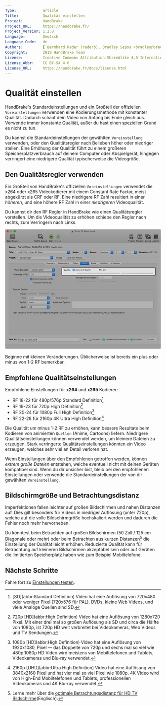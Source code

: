 ```yaml
---
Type:            article
Title:           Qualität einstellen
Project:         HandBrake
Project_URL:     https://handbrake.fr/
Project_Version: 1.2.0
Language:        Deutsch
Language_Code:   de
Authors:         [ Bernhard Rader (raderb), Bradley Sepos <bradley@bradleysepos.com> (BradleyS) ]
Copyright:       2019 HandBrake Team
License:         Creative Commons Attribution-ShareAlike 4.0 International
License_Abbr:    CC BY-SA 4.0
License_URL:     https://handbrake.fr/docs/license.html
---
```


Qualität einstellen
=================

HandBrake's Standardeinstellungen und ein Großteil der offiziellen `Voreinstellungen` verwenden eine Kodierungsmethode mit konstanter Qualität. Dadurch schaut dein Video von Anfang bis Ende gleich aus. Verwende immer konstante Qualität, außer du hast einen speziellen Grund es nicht zu tun.

Du kannst die Standardeinstellungen der gewählten `Voreinstellung` verwenden, oder den Qualitätsregler nach Belieben höher oder niedriger stellen. Eine Erhöhung der Qualität führt zu einem großeren Speicherplatzverbrauch auf deinem Computer oder Abspielgerät, hingegen verringert eine niedrigere Qualität typischerweise die Videogröße.

## Den Qualitätsregler verwenden

Ein Großteil von HandBrake's offiziellen `Voreinstellungen` verwendet die x264 oder x265 Videokodierer mit einem Constant Rate Factor, meist abgekürzt als CRF oder RF. Eine niedrigere RF Zahl resultiert in einer *höheren*, und eine höhere RF Zahl in einer *niedrigeren* Videoqualität.

Du kannst dir den RF Regler in HandBrake wie einen Qualitätsregler vorstellen. Um die Videoqualität zu erhöhen schiebe den Regler nach rechts, zum Verringern nach Links.

<!-- .system-macos -->

![Verwendung des Reglers für konstante Qualität](../../../en/images/mac/quality-control-1.1.0.png "Den Regler nach rechts verschieben erhöht die Qualität, nach Links verringert es die Qualität.")

<!-- /.system-macos -->

Beginne mit kleinen Veränderungen. Üblicherweise ist bereits ein plus oder minus von 1-2 RF bemerkbar.

## Empfohlene Qualitätseinstellungen

Empfohlene Einstellungen für **x264** und **x265** Kodierer:

- RF 18-22 für 480p/576p Standard Definition[^SD]
- RF 19-23 für 720p High Definition[^720p]
- RF 20-24 für 1080p Full High Definition[^1080p]
- RF 22-28 für 2160p 4K Ultra High Definition[^2160p]

Die Qualität um minus 1-2 RF zu erhöhen, kann bessere Resultate beim Kodieren von animierten `Quellen` (Anime, Cartoons) liefern. Niedrigere Qualitätseinstellungen können verwendet werden, um kleinere Dateien zu erzeugen. Stark verringerte Qualitätseinstellungen könnten ein Video erzeugen, welches sehr viel an Detail verloren hat.

Wenn Einstellungen über den Empfohlenen getroffen werden, können *extrem große Dateien* entstehen, welche eventuell nicht mit deinen Geräten kompatibel sind. Wenn du dir unsicher bist, bleib bei den empfohlenen Einstellungen oder verwende die Standardeinstellungen der von dir gewählten `Voreinstellung`.

## Bildschirmgröße und Betrachtungsdistanz

Imperfektionen fallen leichter auf großen Bildschirmen und nahen Distanzen auf. Dies gilt besonders für Videos in niedriger Auflösung (unter 720p), welche auf die volle Bildschirmgröße hochskaliert werden und dadurch die Fehler noch mehr hervorheben.

Du könntest beim Betrachten auf großen Bildschirmen (50 Zoll / 125 cm Diagonale oder mehr) oder beim Betrachten aus kurzen Distanzen[^viewing-distance] die Einstellung der Qualität leicht erhöhen. Reduzierte Qualität kann für Betrachtung auf kleineren Bildschirmen akzeptabel sein oder auf Geräten die limitierten Speicherplatz haben wie zum Beispiel Mobiltelefone.

<!-- .continue -->

## Nächste Schritte

<!-- .success -->

Fahre fort zu [Einstellungen testen](preview-settings.html).

<!-- /.success -->

<!-- /.continue -->

[^SD]: [SD](abbr:Standard Definition) Video hat eine Auflösung von 720x480 oder weniger Pixel (720x576 für PAL). DVDs, kleine Web Videos, und viele Analoge Quellen sind SD.

[^720p]: 720p [HD](abbr:High Definition) Video hat eine Auflösung von 1280x720 Pixel. Mit einer drei mal so großen Auflösung als SD und circa die Hälfte von 1080p, ist 720p HD weit verbreitet bei Videokameras, Web Videos und TV Sendungen.

[^1080p]: 1080p [HD](abbr:High Definition) Video hat eine Auflösung von 1920x1080, Pixel — das Doppelte von 720p und sechs mal so viel wie 480p.1080p HD Video wird meistens von Mobiltelefonen und Tablets, Videokameras und Blu-ray verwendet.

[^2160p]: 2160p [UHD](abbr:Ultra High Definition) Video hat eine Auflösung von 3840x2160 Pixel und hat vier mal so viel Pixel wie 1080p. 4K Video wird von High-End Mobiltelefonen und Tablets, professionellen Videokameras und 4K Blu-ray verwendet.

[^viewing-distance]: Lerne mehr über die [optimale Betrachtungsdistanz für HD TV Bildschirme](https://en.wikipedia.org/wiki/Optimum_HDTV_viewing_distance)(Englisch).
